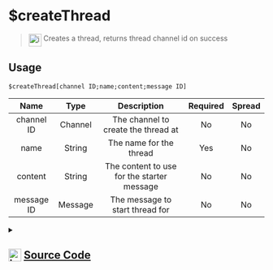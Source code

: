 # $createThread
> <img align="top" src="https://upload.wikimedia.org/wikipedia/commons/thumb/e/e4/Infobox_info_icon.svg/160px-Infobox_info_icon.svg.png?20150409153300" alt="image" width="25" height="auto"> Creates a thread, returns thread channel id on success
## Usage
```
$createThread[channel ID;name;content;message ID]
```
| Name | Type | Description | Required | Spread
| :---: | :---: | :---: | :---: | :---: |
channel ID | Channel | The channel to create the thread at | No | No
name | String | The name for the thread | Yes | No
content | String | The content to use for the starter message | No | No
message ID | Message | The message to start thread for | No | No
<details>
<summary>
    
## <img align="top" src="https://cdn4.iconfinder.com/data/icons/iconsimple-logotypes/512/github-512.png" alt="image" width="25" height="auto">  [Source Code](https://github.com/tryforge/ForgeScript-V2/blob/main/src/native/createThread.ts)
    
</summary>
    
```ts
import { BaseChannel, TextChannel } from "discord.js"
import { ArgType, NativeFunction, Return } from "../structures"
import noop from "../functions/noop"

export default new NativeFunction({
    name: "$createThread",
    version: "1.0.3",
    description: "Creates a thread, returns thread channel id on success",
    unwrap: true,
    brackets: true,
    args: [
        {
            name: "channel ID",
            description: "The channel to create the thread at",
            rest: false,
            type: ArgType.Channel,
            check: (i: BaseChannel) => "threads" in i,
        },
        {
            name: "name",
            description: "The name for the thread",
            rest: false,
            type: ArgType.String,
            required: true,
        },
        {
            name: "content",
            description: "The content to use for the starter message",
            rest: false,
            type: ArgType.String,
        },
        {
            name: "message ID",
            description: "The message to start thread for",
            rest: false,
            pointer: 0,
            type: ArgType.Message,
        },
    ],
    async execute(ctx, [channel, name, content]) {
        const ch = channel as TextChannel

        ctx.container.content = content || undefined
        const success = await ch.threads
            .create({
                name,
                startMessage: ctx.container.getOptions(),
            })
            .catch(noop)

        ctx.container.reset()

        return this.success(success ? success.id : undefined)
    },
})

```
    
</details>